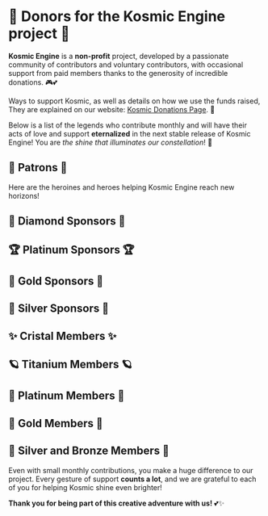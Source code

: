 # 🌟 Donors for the Kosmic Engine project 🌟

**Kosmic Engine** is a **non-profit** project, developed by a passionate community of contributors 
and voluntary contributors, with occasional support from paid members thanks to the generosity of incredible donations. 🎮💕

Ways to support Kosmic, as well as details on how we use the funds raised, 
They are explained on our website: [Kosmic Donations Page](https://kosmicengine.org/donate). 💌  

Below is a list of the legends who contribute monthly and will have their acts of love and support **eternalized** 
in the next stable release of Kosmic Engine! You are *the shine that illuminates our constellation*! 🌠

## 🌟 Patrons 🌟  

Here are the heroines and heroes helping Kosmic Engine reach new horizons!

## 💎 Diamond Sponsors 💎  

## 🏆 Platinum Sponsors 🏆  

## 🏅 Gold Sponsors 🏅  

## 🥈 Silver Sponsors 🥈  

## ✨ Cristal Members ✨  

## 🪐 Titanium Members 🪐

## 🫶 Platinum Members 🫶

## 🌟 Gold Members 🌟

## 🥈 Silver and Bronze Members 🥉

Even with small monthly contributions, you make a huge difference to our project. 
Every gesture of support **counts a lot**, and we are grateful to each of you for helping Kosmic shine even brighter! 

**Thank you for being part of this creative adventure with us!** 💕✨